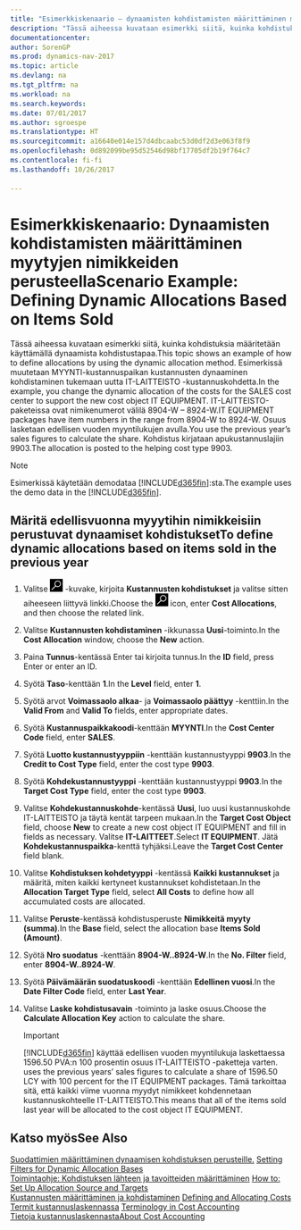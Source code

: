 ```yaml
---
title: "Esimerkkiskenaario – dynaamisten kohdistamisten määrittäminen myytyjen nimikkeiden perusteella"
description: "Tässä aiheessa kuvataan esimerkki siitä, kuinka kohdistuksia määritetään käyttämällä dynaamista kohdistustapaa. Esimerkissä muutetaan MYYNTI-kustannuspaikan kustannusten dynaaminen kohdistaminen tukemaan uutta IT-LAITTEISTO -kustannuskohdetta. IT-LAITTEISTO-paketeissa ovat nimikenumerot välilä 8904-W – 8924-W. Osuus lasketaan edellisen vuoden myyntilukujen avulla. Kohdistus kirjataan apukustannuslajiin 9903."
documentationcenter: 
author: SorenGP
ms.prod: dynamics-nav-2017
ms.topic: article
ms.devlang: na
ms.tgt_pltfrm: na
ms.workload: na
ms.search.keywords: 
ms.date: 07/01/2017
ms.author: sgroespe
ms.translationtype: HT
ms.sourcegitcommit: a16640e014e157d4dbcaabc53d0df2d3e063f8f9
ms.openlocfilehash: 0d892099be95d52546d98bf17705df2b19f764c7
ms.contentlocale: fi-fi
ms.lasthandoff: 10/26/2017

---
```

# <a name="scenario-example-defining-dynamic-allocations-based-on-items-sold"></a><span data-ttu-id="3af50-107">Esimerkkiskenaario: Dynaamisten kohdistamisten määrittäminen myytyjen nimikkeiden perusteella</span><span class="sxs-lookup"><span data-stu-id="3af50-107">Scenario Example: Defining Dynamic Allocations Based on Items Sold</span></span>
<span data-ttu-id="3af50-108">Tässä aiheessa kuvataan esimerkki siitä, kuinka kohdistuksia määritetään käyttämällä dynaamista kohdistustapaa.</span><span class="sxs-lookup"><span data-stu-id="3af50-108">This topic shows an example of how to define allocations by using the dynamic allocation method.</span></span> <span data-ttu-id="3af50-109">Esimerkissä muutetaan MYYNTI-kustannuspaikan kustannusten dynaaminen kohdistaminen tukemaan uutta IT-LAITTEISTO -kustannuskohdetta.</span><span class="sxs-lookup"><span data-stu-id="3af50-109">In the example, you change the dynamic allocation of the costs for the SALES cost center to support the new cost object IT EQUIPMENT.</span></span> <span data-ttu-id="3af50-110">IT-LAITTEISTO-paketeissa ovat nimikenumerot välilä 8904-W – 8924-W.</span><span class="sxs-lookup"><span data-stu-id="3af50-110">IT EQUIPMENT packages have item numbers in the range from 8904-W to 8924-W.</span></span> <span data-ttu-id="3af50-111">Osuus lasketaan edellisen vuoden myyntilukujen avulla.</span><span class="sxs-lookup"><span data-stu-id="3af50-111">You use the previous year’s sales figures to calculate the share.</span></span> <span data-ttu-id="3af50-112">Kohdistus kirjataan apukustannuslajiin 9903.</span><span class="sxs-lookup"><span data-stu-id="3af50-112">The allocation is posted to the helping cost type 9903.</span></span>  

> [!NOTE]  
>  <span data-ttu-id="3af50-113">Esimerkissä käytetään demodataa [!INCLUDE[d365fin](includes/d365fin_md.md)]:sta.</span><span class="sxs-lookup"><span data-stu-id="3af50-113">The example uses the demo data in the [!INCLUDE[d365fin](includes/d365fin_md.md)].</span></span>  

## <a name="to-define-dynamic-allocations-based-on-items-sold-in-the-previous-year"></a><span data-ttu-id="3af50-114">Märitä edellisvuonna myyytihin nimikkeisiin perustuvat dynaamiset kohdistukset</span><span class="sxs-lookup"><span data-stu-id="3af50-114">To define dynamic allocations based on items sold in the previous year</span></span>  

1.  <span data-ttu-id="3af50-115">Valitse ![Etsi sivu tai raportti](media/ui-search/search_small.png "Etsi sivu tai raportti -kuvake") -kuvake, kirjoita **Kustannusten kohdistukset** ja valitse sitten aiheeseen liittyvä linkki.</span><span class="sxs-lookup"><span data-stu-id="3af50-115">Choose the ![Search for Page or Report](media/ui-search/search_small.png "Search for Page or Report icon") icon, enter **Cost Allocations**, and then choose the related link.</span></span>  
2.  <span data-ttu-id="3af50-116">Valitse **Kustannusten kohdistaminen** -ikkunassa **Uusi**-toiminto.</span><span class="sxs-lookup"><span data-stu-id="3af50-116">In the **Cost Allocation** window, choose the **New** action.</span></span>  
3.  <span data-ttu-id="3af50-117">Paina **Tunnus**-kentässä Enter tai kirjoita tunnus.</span><span class="sxs-lookup"><span data-stu-id="3af50-117">In the **ID** field, press Enter or enter an ID.</span></span>  
4.  <span data-ttu-id="3af50-118">Syötä **Taso**-kenttään **1**.</span><span class="sxs-lookup"><span data-stu-id="3af50-118">In the **Level** field, enter **1**.</span></span>  
5.  <span data-ttu-id="3af50-119">Syötä arvot **Voimassaolo alkaa**- ja **Voimassaolo päättyy** -kenttiin.</span><span class="sxs-lookup"><span data-stu-id="3af50-119">In the **Valid From** and **Valid To** fields, enter appropriate dates.</span></span>  
6.  <span data-ttu-id="3af50-120">Syötä **Kustannuspaikkakoodi**-kenttään **MYYNTI**.</span><span class="sxs-lookup"><span data-stu-id="3af50-120">In the **Cost Center Code** field, enter **SALES**.</span></span>  
7.  <span data-ttu-id="3af50-121">Syötä **Luotto kustannustyyppiin** -kenttään kustannustyyppi **9903**.</span><span class="sxs-lookup"><span data-stu-id="3af50-121">In the **Credit to Cost Type** field, enter the cost type **9903**.</span></span>  
8.  <span data-ttu-id="3af50-122">Syötä **Kohdekustannustyyppi** -kenttään kustannustyyppi **9903**.</span><span class="sxs-lookup"><span data-stu-id="3af50-122">In the **Target Cost Type** field, enter the cost type **9903**.</span></span>  
9. <span data-ttu-id="3af50-123">Valitse **Kohdekustannuskohde**-kentässä **Uusi**, luo uusi kustannuskohde IT-LAITTEISTO ja täytä kentät tarpeen mukaan.</span><span class="sxs-lookup"><span data-stu-id="3af50-123">In the **Target Cost Object** field, choose **New** to create a new cost object IT EQUIPMENT and fill in fields as necessary.</span></span> <span data-ttu-id="3af50-124">Valitse **IT-LAITTEET**.</span><span class="sxs-lookup"><span data-stu-id="3af50-124">Select **IT EQUIPMENT**.</span></span> <span data-ttu-id="3af50-125">Jätä **Kohdekustannuspaikka**-kenttä tyhjäksi.</span><span class="sxs-lookup"><span data-stu-id="3af50-125">Leave the **Target Cost Center** field blank.</span></span>  
10. <span data-ttu-id="3af50-126">Valitse **Kohdistuksen kohdetyyppi** -kentässä **Kaikki kustannukset** ja määritä, miten kaikki kertyneet kustannukset kohdistetaan.</span><span class="sxs-lookup"><span data-stu-id="3af50-126">In the **Allocation Target Type** field, select **All Costs** to define how all accumulated costs are allocated.</span></span>  
11. <span data-ttu-id="3af50-127">Valitse **Peruste**-kentässä kohdistusperuste **Nimikkeitä myyty (summa)**.</span><span class="sxs-lookup"><span data-stu-id="3af50-127">In the **Base** field, select the allocation base **Items Sold (Amount)**.</span></span>  
12. <span data-ttu-id="3af50-128">Syötä **Nro suodatus** -kenttään **8904-W..8924-W**.</span><span class="sxs-lookup"><span data-stu-id="3af50-128">In the **No. Filter** field, enter **8904-W..8924-W**.</span></span>  
13. <span data-ttu-id="3af50-129">Syötä **Päivämäärän suodatuskoodi** -kenttään **Edellinen vuosi**.</span><span class="sxs-lookup"><span data-stu-id="3af50-129">In the **Date Filter Code** field, enter **Last Year**.</span></span>  
14. <span data-ttu-id="3af50-130">Valitse **Laske kohdistusavain** -toiminto ja laske osuus.</span><span class="sxs-lookup"><span data-stu-id="3af50-130">Choose the **Calculate Allocation Key** action to calculate the share.</span></span>  

    > [!IMPORTANT]  
    >  [!INCLUDE[d365fin](includes/d365fin_md.md)]<span data-ttu-id="3af50-131"> käyttää edellisen vuoden myyntilukuja laskettaessa 1596.50 PVA:n 100 prosentin osuus IT-LAITTEISTO -paketteja varten.</span><span class="sxs-lookup"><span data-stu-id="3af50-131"> uses the previous years’ sales figures to calculate a share of 1596.50 LCY with 100 percent for the IT EQUIPMENT packages.</span></span> <span data-ttu-id="3af50-132">Tämä tarkoittaa sitä, että kaikki viime vuonna myydyt nimikkeet kohdennetaan kustannuskohteelle IT-LAITTEISTO.</span><span class="sxs-lookup"><span data-stu-id="3af50-132">This means that all of the items sold last year will be allocated to the cost object IT EQUIPMENT.</span></span>  

## <a name="see-also"></a><span data-ttu-id="3af50-133">Katso myös</span><span class="sxs-lookup"><span data-stu-id="3af50-133">See Also</span></span>  
 <span data-ttu-id="3af50-134">[Suodattimien määrittäminen dynaamisen kohdistuksen perusteille.](finance-setting-filters-for-dynamic-allocation-bases.md) </span><span class="sxs-lookup"><span data-stu-id="3af50-134">[Setting Filters for Dynamic Allocation Bases](finance-setting-filters-for-dynamic-allocation-bases.md) </span></span>  
 <span data-ttu-id="3af50-135">[Toimintaohje: Kohdistuksen lähteen ja tavoitteiden määrittäminen](finance-how-to-set-up-allocation-source-and-targets.md) </span><span class="sxs-lookup"><span data-stu-id="3af50-135">[How to: Set Up Allocation Source and Targets](finance-how-to-set-up-allocation-source-and-targets.md) </span></span>  
 <span data-ttu-id="3af50-136">[Kustannusten määrittäminen ja kohdistaminen](finance-define-and-allocate-costs.md) </span><span class="sxs-lookup"><span data-stu-id="3af50-136">[Defining and Allocating Costs](finance-define-and-allocate-costs.md) </span></span>  
 <span data-ttu-id="3af50-137">[Termit kustannuslaskennassa](finance-terminology-in-cost-accounting.md) </span><span class="sxs-lookup"><span data-stu-id="3af50-137">[Terminology in Cost Accounting](finance-terminology-in-cost-accounting.md) </span></span>  
 [<span data-ttu-id="3af50-138">Tietoja kustannuslaskennasta</span><span class="sxs-lookup"><span data-stu-id="3af50-138">About Cost Accounting</span></span>](finance-about-cost-accounting.md)

